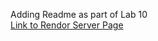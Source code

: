 Adding Readme as part of Lab 10
<br>
[Link to Rendor Server Page](https://s24db58allam.onrender.com/)

